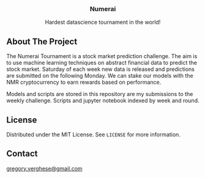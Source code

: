 <!--
*** Thanks for checking out the Best-README-Template. If you have a suggestion
*** that would make this better, please fork the repo and create a pull request
*** or simply open an issue with the tag "enhancement".
*** Thanks again! Now go create something AMAZING! :D
-->


<!-- PROJECT LOGO -->
<br />
<p align="center">
  <a href="https://github.com/othneildrew/Best-README-Template">
  </a>

  <h3 align="center">Numerai</h3>
  

  <p align="center">
  Hardest datascience tournament in the world!

  </p>
</p>


<!-- ABOUT THE PROJECT -->
## About The Project

The Numerai Tournament is a stock market prediction challenge. The aim is to use machine learning techniques on abstract financial data to predict the stock market. Saturday of each week new data is released and predictions are submitted on the following Monday. We can stake our models with the NMR cryptocurrency to earn rewards based on performance.

Models and scripts are stored in this repository are my submissions to the weekly challenge. Scripts and jupyter notebook indexed by week and round.

<!-- LICENSE -->
## License

Distributed under the MIT License. See `LICENSE` for more information.


<!-- CONTACT -->
## Contact
gregory.verghese@gmail.com





